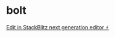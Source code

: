 # bolt

[Edit in StackBlitz next generation editor ⚡️](https://stackblitz.com/~/github.com/juustesout/bolt)